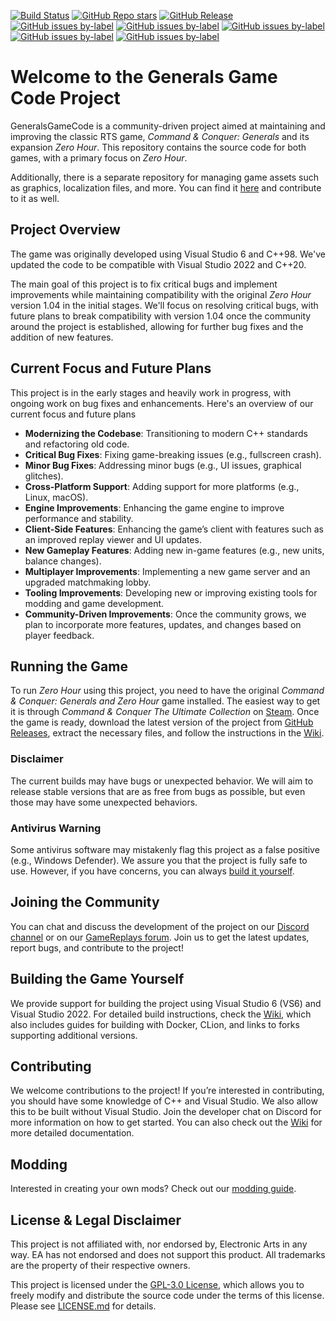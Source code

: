 [![Build Status](https://github.com/TheSuperHackers/GeneralsGameCode/actions/workflows/build-games.yml/badge.svg?branch=main)](https://github.com/TheSuperHackers/GeneralsGameCode/actions/workflows/build-games.yml)
[![GitHub Repo stars](https://img.shields.io/github/stars/TheSuperHackers/GeneralsGameCode?style=flat&logo=github&label=Stars&color=%23FFD700)](https://github.com/TheSuperHackers/GeneralsGameCode)
[![GitHub Release](https://img.shields.io/github/v/release/TheSuperHackers/GeneralsGameCode?include_prereleases&sort=date&display_name=tag&style=flat&label=Release)](https://github.com/TheSuperHackers/GeneralsGameCode/releases)
[![GitHub issues by-label](https://img.shields.io/github/issues/TheSuperHackers/GeneralsGameCode/bug?style=flat&label=Bug%20Issues&labelColor=%23c4c4c4&color=%23424242)](https://github.com/TheSuperHackers/GeneralsGameCode/issues?q=label%3ABug)
[![GitHub issues by-label](https://img.shields.io/github/issues/TheSuperHackers/GeneralsGameCode/enhancement?style=flat&label=Enhancement%20Issues&labelColo=%23c4c4c4&color=%23424242)](https://github.com/TheSuperHackers/GeneralsGameCode/issues?q=label%3AEnhancement)
[![GitHub issues by-label](https://img.shields.io/github/issues/TheSuperHackers/GeneralsGameCode/blocker?style=flat&label=Blocker%20Issues&labelColor=%23c4c4c4&color=%23424242)](https://github.com/TheSuperHackers/GeneralsGameCode/issues?q=label%3ABlocker)
[![GitHub issues by-label](https://img.shields.io/github/issues/TheSuperHackers/GeneralsGameCode/critical?style=flat&label=Critical%20Issues&labelColor=%23c4c4c4&color=%23424242)](https://github.com/TheSuperHackers/GeneralsGameCode/issues?q=label%3ACritical)
[![GitHub issues by-label](https://img.shields.io/github/issues/TheSuperHackers/GeneralsGameCode/major?style=flat&label=Major%20Issues&labelColor=%23c4c4c4&color=%23424242)](https://github.com/TheSuperHackers/GeneralsGameCode/issues?q=label%3AMajor)

# Welcome to the Generals Game Code Project

GeneralsGameCode is a community-driven project aimed at maintaining and improving the classic RTS game, *Command &
Conquer: Generals* and its expansion *Zero Hour*. This repository contains the source code for both games, with a
primary focus on *Zero Hour*.

Additionally, there is a separate repository for managing game assets such as graphics, localization files, and more.
You can find it [here](https://github.com/TheSuperHackers/GeneralsGamePatch/) and contribute to it as well.

## Project Overview

The game was originally developed using Visual Studio 6 and C++98. We've updated the code to be compatible with Visual
Studio 2022 and C++20.

The main goal of this project is to fix critical bugs and implement improvements while maintaining compatibility with
the original *Zero Hour* version 1.04 in the initial stages. We'll focus on resolving critical bugs, with future plans
to break compatibility with version 1.04 once the community around the project is established, allowing for further bug
fixes and the addition of new features.

## Current Focus and Future Plans

This project is in the early stages and heavily work in progress, with ongoing work on bug fixes and enhancements.
Here's an overview of our current focus and future plans

- **Modernizing the Codebase**: Transitioning to modern C++ standards and refactoring old code.
- **Critical Bug Fixes**: Fixing game-breaking issues (e.g., fullscreen crash).
- **Minor Bug Fixes**: Addressing minor bugs (e.g., UI issues, graphical glitches).
- **Cross-Platform Support**: Adding support for more platforms (e.g., Linux, macOS).
- **Engine Improvements**: Enhancing the game engine to improve performance and stability.
- **Client-Side Features**: Enhancing the game’s client with features such as an improved replay viewer and UI updates.
- **New Gameplay Features**: Adding new in-game features (e.g., new units, balance changes).
- **Multiplayer Improvements**: Implementing a new game server and an upgraded matchmaking lobby.
- **Tooling Improvements**: Developing new or improving existing tools for modding and game development.
- **Community-Driven Improvements**: Once the community grows, we plan to incorporate more features, updates, and
  changes based on player feedback.

## Running the Game

To run *Zero Hour* using this project, you need to have the original *Command & Conquer: Generals and Zero Hour* game
installed. The easiest way to get it is through *Command & Conquer The Ultimate Collection*
on [Steam](https://store.steampowered.com/bundle/39394). Once the game is ready, download the latest version of the
project from [GitHub Releases](https://github.com/TheSuperHackers/GeneralsGameCode/releases), extract the necessary 
files, and follow the instructions in the [Wiki](https://github.com/TheSuperHackers/GeneralsGameCode/wiki).

### Disclaimer

The current builds may have bugs or unexpected behavior. We will aim to release stable versions that are as free from
bugs as possible, but even those may have some unexpected behaviors.

### Antivirus Warning

Some antivirus software may mistakenly flag this project as a false positive (e.g., Windows Defender). We assure you
that the project is fully safe to use. However, if you have concerns, you can
always [build it yourself](#building-the-game-yourself).

## Joining the Community

You can chat and discuss the development of the project on our
[Discord channel](https://www.community-outpost.com/discord) or on 
our [GameReplays forum](https://www.gamereplays.org/community/index.php?showforum=132). Join us to get the latest
updates, report bugs, and contribute to the project!

## Building the Game Yourself

We provide support for building the project using Visual Studio 6 (VS6) and Visual Studio 2022. For detailed build
instructions, check the [Wiki](https://github.com/TheSuperHackers/GeneralsGameCode/wiki//build_guides), which also
includes guides for building with Docker, CLion, and links to forks supporting additional versions.

## Contributing

We welcome contributions to the project! If you’re interested in contributing, you should have some knowledge of C++ and
Visual Studio. We also allow this to be built without Visual Studio. Join the developer chat on Discord for more
information on how to get started. You can also check out
the [Wiki](https://github.com/TheSuperHackers/GeneralsGameCode/wiki) for more detailed documentation.

## Modding

Interested in creating your own mods? Check out
our [modding guide](https://github.com/TheSuperHackers/GeneralsGameCode/wiki/Modding).

## License & Legal Disclaimer

This project is not affiliated with, nor endorsed by, Electronic Arts in any way. EA has not endorsed and does not
support this product. All trademarks are the property of their respective owners.

This project is licensed under the [GPL-3.0 License](https://www.gnu.org/licenses/gpl-3.0.html), which allows you to
freely modify and distribute the source code under the terms of this license. Please see [LICENSE.md](LICENSE.md) 
for details.
